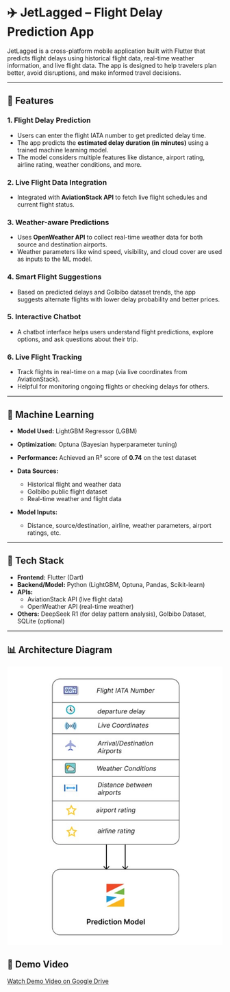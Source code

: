 # ✈️ JetLagged – Flight Delay Prediction App

JetLagged is a cross-platform mobile application built with Flutter that predicts flight delays using historical flight data, real-time weather information, and live flight data. The app is designed to help travelers plan better, avoid disruptions, and make informed travel decisions.

---

## 🚀 Features

### 1. **Flight Delay Prediction**
- Users can enter the flight IATA number to get predicted delay time.
- The app predicts the **estimated delay duration (in minutes)** using a trained machine learning model.
- The model considers multiple features like distance, airport rating, airline rating, weather conditions, and more.

### 2. **Live Flight Data Integration**
- Integrated with **AviationStack API** to fetch live flight schedules and current flight status.

### 3. **Weather-aware Predictions**
- Uses **OpenWeather API** to collect real-time weather data for both source and destination airports.
- Weather parameters like wind speed, visibility, and cloud cover are used as inputs to the ML model.

### 4. **Smart Flight Suggestions**
- Based on predicted delays and GoIbibo dataset trends, the app suggests alternate flights with lower delay probability and better prices.

### 5. **Interactive Chatbot**
- A chatbot interface helps users understand flight predictions, explore options, and ask questions about their trip.

### 6. **Live Flight Tracking**
- Track flights in real-time on a map (via live coordinates from AviationStack).
- Helpful for monitoring ongoing flights or checking delays for others.

---

## 🤖 Machine Learning

- **Model Used:** LightGBM Regressor (LGBM)
- **Optimization:** Optuna (Bayesian hyperparameter tuning)
- **Performance:** Achieved an R² score of **0.74** on the test dataset
- **Data Sources:**
  - Historical flight and weather data
  - GoIbibo public flight dataset
  - Real-time weather and flight data

- **Model Inputs:**
  - Distance, source/destination, airline, weather parameters, airport ratings, etc.
  
---

## 📱 Tech Stack

- **Frontend:** Flutter (Dart)
- **Backend/Model:** Python (LightGBM, Optuna, Pandas, Scikit-learn)
- **APIs:**
  - AviationStack API (live flight data)
  - OpenWeather API (real-time weather)
- **Others:** DeepSeek R1 (for delay pattern analysis), GoIbibo Dataset, SQLite (optional)

---

## 📊 Architecture Diagram

![Architecture Diagram](https://github.com/vedw3je/JetLagged-Flight-Delay-Prediction/blob/main/Diagram.jpeg?raw=true)

## 🎥 Demo Video

[Watch Demo Video on Google Drive](https://drive.google.com/file/d/1TDM0cVwt4guEX6y6v_Mwpb7v1PGPVgQN/view?usp=sharing)




